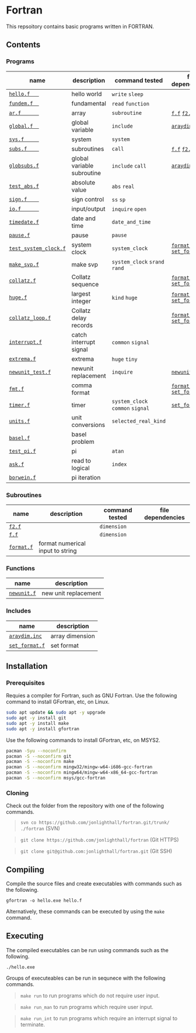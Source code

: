 # Fortran 
This repsoitory contains basic programs written in FORTRAN.

## Contents
### Programs
| name                       | description      | command tested | file dependencies | files output
| -------------------------- | ---------------  | ---- | ---- | ---- |
| [`hello.f   `](hello.f   ) | hello world      | `write` `sleep`
| [`fundem.f  `](fundem.f  ) | fundamental      | `read` `function`
| [`ar.f      `](ar.f	   ) | array            | `subroutine` | [`f.f`](f.f) [`f2.f`](f2.f)
| [`global.f  `](global.f  ) | global variable  | `include`|[`araydim.inc`](araydim.inc)
| [`sys.f     `](sys.f	   ) | system           | `system`
| [`subs.f    `](subs.f	   ) | subroutines      | `call` | [`f.f`](f.f) [`f2.f`](f2.f)
| [`globsubs.f`](globsubs.f) | global variable subroutine | `include` `call`|[`araydim.inc`](araydim.inc)
| [`test_abs.f`](test_abs.f) | absolute value   | `abs` `real`
| [`sign.f    `](sign.f    ) | sign control     | `ss` `sp`
| [`io.f      `](io.f      ) | input/output     | `inquire` `open` ||`svp.out`
| [`timedate.f`](timedate.f) | date and time    | `date_and_time`
| [`pause.f`](pause.f)       | pause            | `pause`
| [`test_system_clock.f`](test_system_clock.f)  | system clock | `system_clock`| [`format.f`](format.f) [`set_format.f`](set_format.f)
| [`make_svp.f`](make_svp.f) | make svp           | `system_clock` `srand` `rand`||`svp.in`
| [`collatz.f`](collatz.f)   | Collatz sequence || [`format.f`](format.f) [`set_format.f`](set_format.f)
| [`huge.f`](huge.f)         | largest integer  |`kind` `huge` | [`format.f`](format.f) [`set_format.f`](set_format.f)
| [`collatz_loop.f`](collatz_loop.f) | Collatz delay records | | [`format.f`](format.f) [`set_format.f`](set_format.f) | [`collatz.out`](collatz.out)
| [`interrupt.f`](interrupt.f)| catch interrupt signal |`common` `signal`||`state`
| [`extrema.f`](extrema.f)   | extrema          | `huge` `tiny` ||
| [`newunit_test.f`](newunit_test.f)| newunit replacement |`inquire`|[`newunit.f`](newunit.f)|
| [`fmt.f`](fmt.f)| comma format |              | [`format.f`](format.f) [`set_format.f`](set_format.f)|
| [`timer.f`](timer.f)       | timer            | `system_clock` `common` `signal` | [`set_format.f`](set_format.f)
| [`units.f`](units.f)       | unit conversions | `selected_real_kind` |
| [`basel.f`](basel.f)	     | basel problem	|
| [`test_pi.f`](test_pi.f)   | pi		| `atan`
| [`ask.f`](ask.f)	     | read to logical	| `index`
| [`borwein.f`](borwein.f)   | pi iteration	|

### Subroutines
| name                       | description      | command tested | file dependencies | 
| -------------------------- | ---------------  | ---- | ---- | 
| [`f2.f`](f2.f)             |                  | `dimension` |
| [`f.f`](f.f)              |                  | `dimension` |
| [`format.f`](format.f)     | format numerical input to string 

### Functions
| name                       | description      |
| -------------------------- | ---------------- |
| [`newunit.f`](newunit.f)   | new unit replacement |

### Includes
| name                       | description      |
| -------------------------- | ---------------- |
| [`araydim.inc`](araydim.inc) | array dimension
| [`set_format.f`](set_format.f) | set format


## Installation

### Prerequisites

Requies a compiler for Fortran, such as GNU Fortran.
Use the following command to install GFortran, etc, on Linux.
```bash
sudo apt update && sudo apt -y upgrade
sudo apt -y install git
sudo apt -y install make
sudo apt -y install gfortran
```

Use the following commands to install GFortran, etc, on MSYS2.
```bash
pacman -Syu --noconfirm
pacman -S --noconfirm git
pacman -S --noconfirm make
pacman -S --noconfirm mingw32/mingw-w64-i686-gcc-fortran
pacman -S --noconfirm mingw64/mingw-w64-x86_64-gcc-fortran
pacman -S --noconfirm msys/gcc-fortran
```

### Cloning

Check out the folder from the repository with one of the following commands.

>`svn co https://github.com/jonlighthall/fortran.git/trunk/ ./fortran` (SVN)

>`git clone https://github.com/jonlighthall/fortran` (Git HTTPS)

>`git clone git@github.com:jonlighthall/fortran.git` (Git SSH)

## Compiling
Compile the source files and create executables with commands such as the following.

`gfortran -o hello.exe hello.f` 

Alternatively, these commands can be executed by using the `make` command.

## Executing
The compiled executables can be run using commands such as the following.
  
`./hello.exe`

Groups of executeables can be run in sequnece with the following commands.

>`make run` to run programs which do not require user input.

>`make run_man` to run programs which require user input.

>`make run_int` to run programs which require an interrupt signal to terminate.
